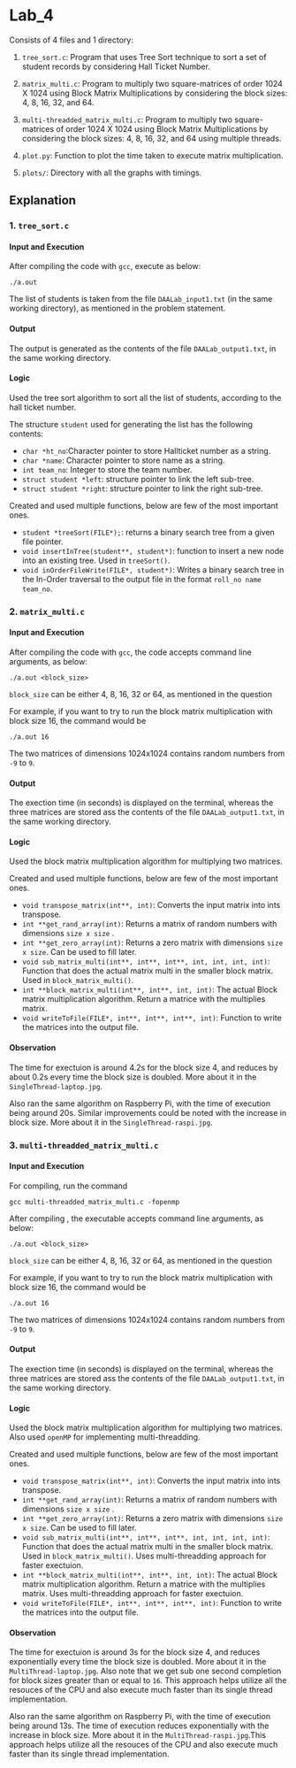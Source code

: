 # Lab_4

Consists of 4 files and 1 directory:
1. `tree_sort.c`: Program that uses Tree Sort technique to sort a set of student records by considering Hall Ticket Number.

2. `matrix_multi.c`: Program to multiply two square-matrices of order 1024 X 1024 using Block Matrix Multiplications by considering the block sizes: 4, 8, 16, 32, and 64.

3. `multi-threadded_matrix_multi.c`: Program to multiply two square-matrices of order 1024 X 1024 using Block Matrix Multiplications by considering the block sizes: 4, 8, 16, 32, and 64 using multiple threads.

4. `plot.py`: Function to plot the time taken to execute matrix multiplication.

5. `plots/`: Directory with all the graphs with timings.

## Explanation

### 1. `tree_sort.c`
#### Input and Execution
After compiling the code with `gcc`, execute as below:

`./a.out`

The list of students is taken from the file `DAALab_input1.txt` (in the same working directory), as mentioned in the problem statement.

#### Output
The output is generated as the contents of the file `DAALab_output1.txt`, in the same working directory.

#### Logic
Used the tree sort algorithm to sort all the list of students, according to the hall ticket number.

The structure `student` used for generating the list has the following contents:
- `char *ht_no`:Character pointer to store Hallticket number as a string.
- `char *name`: Character pointer to store name as a string.
- `int team_no`: Integer to store the team number.
- `struct student *left`: structure pointer to link the left sub-tree.
- `struct student *right`: structure pointer to link the right sub-tree.


Created and used multiple functions, below are few of the most important ones. 
- `student *treeSort(FILE*);`: returns a binary search tree from a given file pointer.
- `void insertInTree(student**, student*)`: function to insert a new node into an existing tree. Used in `treeSort()`.
- `void inOrderFileWrite(FILE*, student*)`: Writes a binary search tree in the In-Order traversal to the output file in the format `roll_no name team_no`.


### 2. `matrix_multi.c`
#### Input and Execution
After compiling the code with `gcc`, the code accepts command line arguments, as below:

`./a.out <block_size>`

`block_size` can be either 4, 8, 16, 32 or 64, as mentioned in the question

For example, if you want to try to run the block matrix multiplication with block size 16, the command would be

`./a.out 16`

The two matrices of dimensions 1024x1024 contains random numbers from `-9` to `9`.

#### Output
The exection time (in seconds) is displayed on the terminal, whereas the three matrices are stored ass the contents of the file `DAALab_output1.txt`, in the same working directory.

#### Logic
Used the block matrix multiplication algorithm for multiplying two matrices.

Created and used multiple functions, below are few of the most important ones. 
- `void transpose_matrix(int**, int)`: Converts the input matrix into ints transpose.
- `int **get_rand_array(int)`: Returns a matrix of random numbers with dimensions `size x size` .
- `int **get_zero_array(int)`: Returns a zero matrix with dimensions `size x size`. Can be used to fill later.
- `void sub_matrix_multi(int**, int**, int**, int, int, int, int)`: Function that does the actual matrix multi in the smaller block matrix. Used in `block_matrix_multi()`.
- `int **block_matrix_multi(int**, int**, int, int)`: The actual Block matrix multiplication algorithm. Return a matrice with the multiplies matrix.
- `void writeToFile(FILE*, int**, int**, int**, int)`: Function to write the matrices into the output file.

#### Observation
The time for exectuion is around 4.2s for the block size 4, and reduces by about 0.2s every time the block size is doubled. More about it in the `SingleThread-laptop.jpg`.

Also ran the same algorithm on Raspberry Pi, with the time of execution being around 20s. Similar improvements could be noted with the increase in block size. More about it in the `SingleThread-raspi.jpg`.



### 3. `multi-threadded_matrix_multi.c`
#### Input and Execution
For compiling, run the command

`gcc multi-threadded_matrix_multi.c -fopenmp`

After compiling , the executable accepts command line arguments, as below:

`./a.out <block_size>`

`block_size` can be either 4, 8, 16, 32 or 64, as mentioned in the question

For example, if you want to try to run the block matrix multiplication with block size 16, the command would be

`./a.out 16`

The two matrices of dimensions 1024x1024 contains random numbers from `-9` to `9`.

#### Output
The exection time (in seconds) is displayed on the terminal, whereas the three matrices are stored ass the contents of the file `DAALab_output1.txt`, in the same working directory.

#### Logic
Used the block matrix multiplication algorithm for multiplying two matrices. Also used `openMP` for implementing multi-threadding.

Created and used multiple functions, below are few of the most important ones. 
- `void transpose_matrix(int**, int)`: Converts the input matrix into ints transpose.
- `int **get_rand_array(int)`: Returns a matrix of random numbers with dimensions `size x size` .
- `int **get_zero_array(int)`: Returns a zero matrix with dimensions `size x size`. Can be used to fill later.
- `void sub_matrix_multi(int**, int**, int**, int, int, int, int)`: Function that does the actual matrix multi in the smaller block matrix. Used in `block_matrix_multi()`. Uses multi-threadding approach for faster exectuion.
- `int **block_matrix_multi(int**, int**, int, int)`: The actual Block matrix multiplication algorithm. Return a matrice with the multiplies matrix. Uses multi-threadding approach for faster exectuion.
- `void writeToFile(FILE*, int**, int**, int**, int)`: Function to write the matrices into the output file.

#### Observation
The time for exectuion is around 3s for the block size 4, and reduces exponentially every time the block size is doubled. More about it in the `MultiThread-laptop.jpg`. Also note that we get sub one second completion for block sizes greater than or equal to `16`. This approach helps utilize all the resouces of the CPU and also execute much faster than its single thread implementation.

Also ran the same algorithm on Raspberry Pi, with the time of execution being around 13s. The time of execution reduces exponentially with the increase in block size. More about it in the `MultiThread-raspi.jpg`.This approach helps utilize all the resouces of the CPU and also execute much faster than its single thread implementation.

